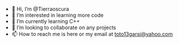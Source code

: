 - 👋 Hi, I’m @Tierraoscura
- 👀 I’m interested in learning more code
- 🌱 I’m currently learning C++
- 💞️ I’m looking to collaborate on any projects
- 📫 How to reach me is here or my email at toto13garsi@yahoo.com

<!---
Tierraoscura/Tierraoscura is a ✨ special ✨ repository because its `README.md` (this file) appears on your GitHub profile.
You can click the Preview link to take a look at your changes.
--->
